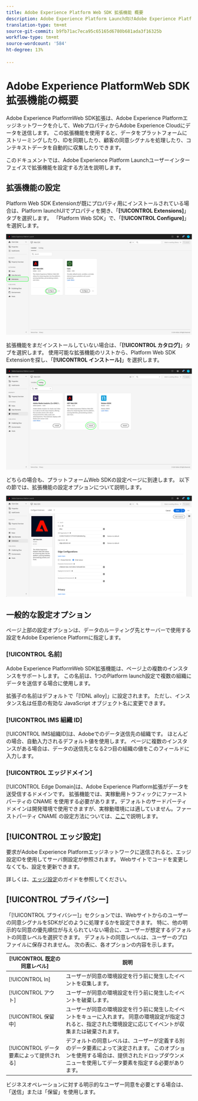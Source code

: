 ```yaml
---
title: Adobe Experience Platform Web SDK 拡張機能 概要
description: Adobe Experience Platform Launch向けAdobe Experience PlatformWeb SDK Extensionについて
translation-type: tm+mt
source-git-commit: b9fb71ac7eca95c65165d6780b681ada3f16325b
workflow-type: tm+mt
source-wordcount: '584'
ht-degree: 13%

---
```



# Adobe Experience PlatformWeb SDK拡張機能の概要

Adobe Experience PlatformWeb SDK拡張は、Adobe Experience Platformエッジネットワークを介して、WebプロパティからAdobe Experience Cloudにデータを送信します。 この拡張機能を使用すると、データをプラットフォームにストリーミングしたり、IDを同期したり、顧客の同意シグナルを処理したり、コンテキストデータを自動的に収集したりできます。

このドキュメントでは、Adobe Experience Platform Launchユーザーインターフェイスで拡張機能を設定する方法を説明します。

## 拡張機能の設定

Platform Web SDK Extensionが既にプロパティ用にインストールされている場合は、Platform launchUIでプロパティを開き、「**[!UICONTROL Extensions]**」タブを選択します。 「Platform Web SDK」で、「**[!UICONTROL Configure]**」を選択します。

![](../images/extension/overview/configure.png)

拡張機能をまだインストールしていない場合は、「**[!UICONTROL カタログ]**」タブを選択します。 使用可能な拡張機能のリストから、Platform Web SDK Extensionを探し、「**[!UICONTROL インストール]**」を選択します。

![](../images/extension/overview/install.png)

どちらの場合も、プラットフォームWeb SDKの設定ページに到達します。 以下の節では、拡張機能の設定オプションについて説明します。

![](../images/extension/overview/config-screen.png)

## 一般的な設定オプション

ページ上部の設定オプションは、データのルーティング先とサーバーで使用する設定をAdobe Experience Platformに指定します。

### [!UICONTROL 名前]

Adobe Experience PlatformWeb SDK拡張機能は、ページ上の複数のインスタンスをサポートします。 この名前は、1つのPlatform launch設定で複数の組織にデータを送信する場合に使用します。

拡張子の名前はデフォルトで「[!DNL alloy]」に設定されます。 ただし、インスタンス名は任意の有効な JavaScript オブジェクト名に変更できます。

### **[!UICONTROL IMS 組織 ID]**

[!UICONTROL IMS組織ID]は、Adobeでのデータ送信先の組織です。 ほとんどの場合、自動入力されるデフォルト値を使用します。 ページに複数のインスタンスがある場合は、データの送信先となる2つ目の組織の値をこのフィールドに入力します。

### **[!UICONTROL エッジドメイン]**

[!UICONTROL Edge Domain]は、Adobe Experience Platform拡張がデータを送受信するドメインです。 拡張機能では、実稼動用トラフィックにファーストパーティの CNAME を使用する必要があります。デフォルトのサードパーティドメインは開発環境で使用できますが、実稼動環境には適していません。ファーストパーティ CNAME の設定方法については、[ここ](https://docs.adobe.com/content/help/ja-JP/core-services/interface/ec-cookies/cookies-first-party.html)で説明します。

## [!UICONTROL エッジ設定]

要求がAdobe Experience Platformエッジネットワークに送信されると、エッジ設定IDを使用してサーバ側設定が参照されます。 Webサイトでコードを変更しなくても、設定を更新できます。

詳しくは、[エッジ設定](../fundamentals/edge-configuration.md)のガイドを参照してください。

## [!UICONTROL プライバシー]

「[!UICONTROL プライバシー]」セクションでは、Webサイトからのユーザーの同意シグナルをSDKがどのように処理するかを設定できます。 特に、他の明示的な同意の優先順位が与えられていない場合に、ユーザーが想定するデフォルトの同意レベルを選択できます。 デフォルトの同意レベルは、ユーザーのプロファイルに保存されません。 次の表に、各オプションの内容を示します。

| [!UICONTROL 既定の同意レベル] | 説明 |
| --- | --- |
| [!UICONTROL In] | ユーザーが同意の環境設定を行う前に発生したイベントを収集します。 |
| [!UICONTROL アウト] | ユーザーが同意の環境設定を行う前に発生したイベントを破棄します。 |
| [!UICONTROL 保留中] | ユーザーが同意の環境設定を行う前に発生したイベントをキューに入れます。 同意の環境設定が指定されると、指定された環境設定に応じてイベントが収集または破棄されます。 |
| [!UICONTROL データ要素によって提供される] | デフォルトの同意レベルは、ユーザーが定義する別のデータ要素によって決定されます。 このオプションを使用する場合は、提供されたドロップダウンメニューを使用してデータ要素を指定する必要があります。 |

ビジネスオペレーションに対する明示的なユーザー同意を必要とする場合は、「送信」または「保留」を使用します。